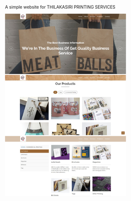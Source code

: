 A simple website for THILAKASIRI PRINTING SERVICES 
<br>
<p float="left">
  <img src="https://github.com/KasunDissanayake94/Thilakasiri_Printing_Services/blob/master/HomePage.JPG" width="400"/>
  <img src="https://github.com/KasunDissanayake94/Thilakasiri_Printing_Services/blob/master/Products.JPG" width="400"/>
  <img src="https://github.com/KasunDissanayake94/Thilakasiri_Printing_Services/blob/master/Commercial_Printing.JPG" width="400"/> 
  
</p>
